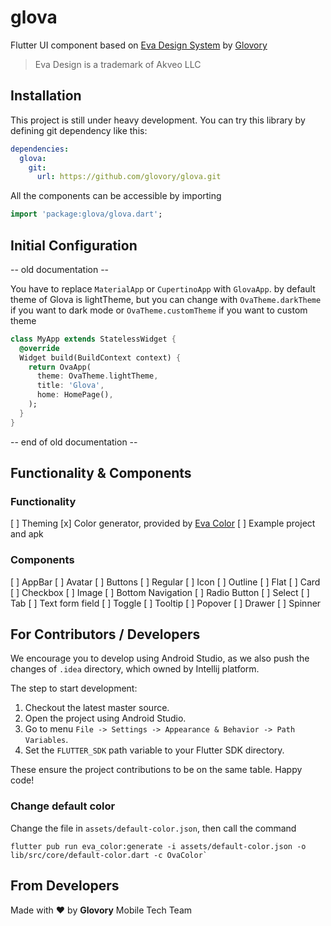 # glova

Flutter UI component based on [Eva Design System](https://eva.design) by [Glovory](https://glovory.com)

> Eva Design is a trademark of Akveo LLC

## Installation

This project is still under heavy development. You can try this library by defining git dependency like this:

```yaml
dependencies:
  glova:
    git:
      url: https://github.com/glovory/glova.git
```

All the components can be accessible by importing

```dart
import 'package:glova/glova.dart';
```

## Initial Configuration

-- old documentation --

You have to replace `MaterialApp` or `CupertinoApp` with `GlovaApp`. by default theme of Glova is lightTheme, but you can change with `OvaTheme.darkTheme` if you want to dark mode or `OvaTheme.customTheme` if you want to custom theme

```dart
class MyApp extends StatelessWidget {
  @override
  Widget build(BuildContext context) {
    return OvaApp(
      theme: OvaTheme.lightTheme,
      title: 'Glova',
      home: HomePage(),
    );
  }
}
```

-- end of old documentation --

## Functionality & Components

### Functionality

[ ] Theming
[x] Color generator, provided by [Eva Color](https://pub.dev/packages/eva_color)
[ ] Example project and apk

### Components

[ ] AppBar
[ ] Avatar
[ ] Buttons
  [ ] Regular
  [ ] Icon
  [ ] Outline
  [ ] Flat
[ ] Card
[ ] Checkbox
[ ] Image
[ ] Bottom Navigation
[ ] Radio Button
[ ] Select
[ ] Tab
[ ] Text form field
[ ] Toggle
[ ] Tooltip
[ ] Popover
[ ] Drawer
[ ] Spinner

## For Contributors / Developers

We encourage you to develop using Android Studio, as we also push the changes of `.idea` directory, which owned by Intellij platform.

The step to start development:

1. Checkout the latest master source.
2. Open the project using Android Studio.
3. Go to menu `File -> Settings -> Appearance & Behavior -> Path Variables`.
4. Set the `FLUTTER_SDK` path variable to your Flutter SDK directory.

These ensure the project contributions to be on the same table. Happy code!

### Change default color

Change the file in `assets/default-color.json`, then call the command

```shell script
flutter pub run eva_color:generate -i assets/default-color.json -o lib/src/core/default-color.dart -c OvaColor`
```

## From Developers

Made with :heart: by **Glovory** Mobile Tech Team 
